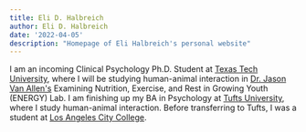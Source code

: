 ```yaml
---
title: Eli D. Halbreich
author: Eli D. Halbreich
date: '2022-04-05'
description: "Homepage of Eli Halbreich's personal website"
---
```


I am an incoming Clinical Psychology Ph.D. Student at [Texas Tech University](https://www.ttu.edu/), where I will be studying human-animal interaction in [Dr. Jason Van Allen's](https://www.depts.ttu.edu/psy/people/jvanallen/) Examining Nutrition, Exercise, and Rest in Growing Youth (ENERGY) Lab. I am finishing up my BA in Psychology at [Tufts University](https://www.tufts.edu/), where I study human-animal interaction. Before transferring to Tufts, I was a student at [Los Angeles City College](https://www.lacitycollege.edu/).
